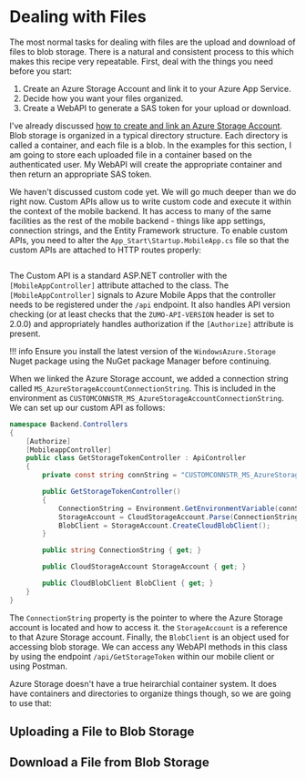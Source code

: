 # Dealing with Files

The most normal tasks for dealing with files are the upload and download of files to blob storage.  There is
a natural and consistent process to this which makes this recipe very repeatable.  First, deal with the things
you need before you start:

1. Create an Azure Storage Account and link it to your Azure App Service.
2. Decide how you want your files organized.
3. Create a WebAPI to generate a SAS token for your upload or download.

I've already discussed [how to create and link an Azure Storage Account][1].  Blob storage is organized in a
typical directory structure.  Each directory is called a container, and each file is a blob.  In the examples
for this section, I am going to store each uploaded file in a container based on the authenticated user.  My
WebAPI will create the appropriate container and then return an appropriate SAS token.

We haven't discussed custom code yet.  We will go much deeper than we do right now.  Custom APIs allow us to
write custom code and execute it within the context of the mobile backend.  It has access to many of the same
facilities as the rest of the mobile backend - things like app settings, connection strings, and the Entity
Framework structure.  To enable custom APIs, you need to alter the `App_Start\Startup.MobileApp.cs` file so
that the custom APIs are attached to HTTP routes properly:

```csharp
```

The Custom API is a standard ASP.NET controller with the `[MobileAppController]` attribute attached to the
class.  The `[MobileAppController]` signals to Azure Mobile Apps that the controller needs to be registered
under the `/api` endpoint.  It also handles API version checking (or at least checks that the `ZUMO-API-VERSION`
header is set to 2.0.0) and appropriately handles authorization if the `[Authorize]` attribute is present.

!!! info
    Ensure you install the latest version of the `WindowsAzure.Storage` Nuget package using the NuGet package
    Manager before continuing.

When we linked the Azure Storage account, we added a connection string called `MS_AzureStorageAccountConnectionString`.
This is included in the environment as `CUSTOMCONNSTR_MS_AzureStorageAccountConnectionString`.  We can set up
our custom API as follows:

```csharp
namespace Backend.Controllers
{
    [Authorize]
    [MobileappController]
    public class GetStorageTokenController : ApiController
    {
        private const string connString = "CUSTOMCONNSTR_MS_AzureStorageAccountConnectionString";

        public GetStorageTokenController()
        {
            ConnectionString = Environment.GetEnvironmentVariable(connString);
            StorageAccount = CloudStorageAccount.Parse(ConnectionString);
            BlobClient = StorageAccount.CreateCloudBlobClient();
        }

        public string ConnectionString { get; }

        public CloudStorageAccount StorageAccount { get; }

        public CloudBlobClient BlobClient { get; }
    }
}
```

The `ConnectionString` property is the pointer to where the Azure Storage account is located and how to
access it.  the `StorageAccount` is a reference to that Azure Storage account.  Finally, the `BlobClient`
is an object used for accessing blob storage.  We can access any WebAPI methods in this class by using
the endpoint `/api/GetStorageToken` within our mobile client or using Postman.

Azure Storage doesn't have a true heirarchial container system.  It does have containers and directories
to organize things though, so we are going to use that:

## Uploading a File to Blob Storage

## Download a File from Blob Storage

<!-- Images -->

<!-- Links -->
[1]: ./concepts.md#create-storage-account
